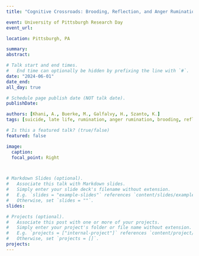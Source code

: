 ```yaml
---
title: "Cognitive Crossroads: Brooding, Reflection, and Anger Rumination’s relationship to late-life suicide risk"

event: University of Pittsburgh Research Day
event_url: 

location: Pittsburgh, PA

summary: 
abstract: 

# Talk start and end times.
#   End time can optionally be hidden by prefixing the line with `#`.
date: "2024-06-01"
date_end: 
all_day: true

# Schedule page publish date (NOT talk date).
publishDate: 

authors: [Khani, A., Buerke, M., Galfalvy, H., Szanto, K.]
tags: [suicide, late life, rumination, anger rumination, brooding, reflection, depression]

# Is this a featured talk? (true/false)
featured: false

image:
  caption: 
  focal_point: Right



# Markdown Slides (optional).
#   Associate this talk with Markdown slides.
#   Simply enter your slide deck's filename without extension.
#   E.g. `slides = "example-slides"` references `content/slides/example-slides.md`.
#   Otherwise, set `slides = ""`.
slides: 

# Projects (optional).
#   Associate this post with one or more of your projects.
#   Simply enter your project's folder or file name without extension.
#   E.g. `projects = ["internal-project"]` references `content/project/deep-learning/index.md`.
#   Otherwise, set `projects = []`.
projects:
---
```



